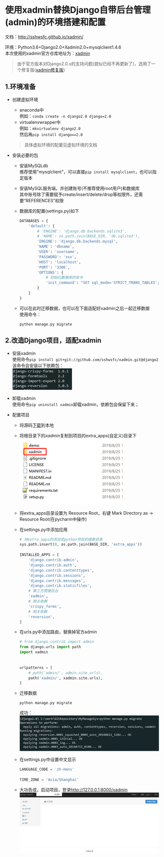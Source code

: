 <!--
 * @Author: 李逍遥
 * @Date: 2019-12-16 16:55:25
 * @LastEditTime: 2021-03-09 06:15:48
 * @LastEditors: 李逍遥
 * @Description: In User Settings Edit
 * @FilePath: \study_note\django\使用xadmin作为后台.md
 -->

# 使用xadmin替换Django自带后台管理(admin)的环境搭建和配置 #

文档：<http://sshwsfc.github.io/xadmin/>

环境：Python3.6+Django2.0+Xadmin2.0+mysqlclient1.4.6  
本次使用的xadmin官方仓库地址为：[xadmin](https://github.com/sshwsfc/xadmin)
>由于官方版本对Django2.0.x的支持问题(貌似已经不再更新了)，选用了一个修复版([xadmin修复版](https://github.com/vip68/xadmin_bugfix))  

## 1.环境准备 ##

- 创建虚拟环境
  - anaconda中  
    例如：`conda create -n django2.0 django=2.0`
  - virtualenvwrapper中  
    例如：`mkvirtualenv django2.0`  
    然后再`pip install django==2.0`

  >具体虚拟环境的配置见虚拟环境的文档

- 安装必要的包
  - 安装MySQLdb  
    推荐使用"mysqlclient"，可以直接`pip install mysqlclient`，也可以指定版本  
  - 安装MySQL服务端，并创建账号(不推荐使用root用户)和数据库  
    其中账号除了需要赋予create/insert/delete/drop等权限外，还需要“REFERENCES”权限  
  - 数据库的配置(settings.py)如下  

    ```python
    DATABASES = {
        'default': {
            # 'ENGINE': 'django.db.backends.sqlite3',
            # 'NAME': os.path.join(BASE_DIR, 'db.sqlite3'),
            'ENGINE': 'django.db.backends.mysql',
            'NAME': 'dbname',
            'USER': 'username',
            'PASSWORD': 'xxx',
            'HOST': 'localhost',
            'PORT': '3306',
            'OPTIONS': {
                # 初始化数据库的命令
                'init_command': "SET sql_mode='STRICT_TRANS_TABLES';"
            }
        }
    }
    ```

  - 可以在此时迁移数据，也可以在下面适配好xadmin之后一起迁移数据  
    使用命令：  

    ```linux
    python manage.py migrate
    ```

## 2.改造Django项目，适配xadmin ##

- 安装xadmin  
  使用命令`pip install git+git://github.com/sshwsfc/xadmin.git@django2`  
  该命令会安装以下依赖包：  
  ![依赖包](images/pg1.png)

- 卸载xadmin  
  使用命令`pip uninstall xadmin`卸载xadmin，依赖包会保留下来；

- 配置项目
  - 将源码[下载](https://github.com/vip68/xadmin_bugfix)到本地
  - 将根目录下的*xadmin*复制到项目的extra_apps(自定义)目录下  
    ![xadmin](images/xadminDir.png)
  - 将extra_apps目录设置为 Resource Root，右键 Mark Directory as -> Resource Root(在pycharm中操作)
  - 在settings.py中添加应用

    ```python
    # 将extra_apps的添加至python项目的搜索目录
    sys.path.insert(0, os.path.join(BASE_DIR, 'extra_apps'))

    INSTALLED_APPS = [
        'django.contrib.admin',
        'django.contrib.auth',
        'django.contrib.contenttypes',
        'django.contrib.sessions',
        'django.contrib.messages',
        'django.contrib.staticfiles',
        # 第三方管理后台
        'xadmin',
        # 相关依赖
        'crispy_forms',
        # 相关依赖
        'reversion',
    ]
    ```

  - 在urls.py中添加路由，替换掉官方admin  

    ```python
    # from django.contrib import admin
    from django.urls import path
    import xadmin


    urlpatterns = [
        # path('admin/', admin.site.urls),
        path('xadmin/', xadmin.site.urls),
    ]
    ```

  - 迁移数据  

    ```linux
    python manage.py migrate
    ```

    成功：  
    ![成功](images/suc.png)

  - 在settings.py中设置中文显示

    ```python
    LANGUAGE_CODE = 'zh-Hans'

    TIME_ZONE = 'Asia/Shanghai'
    ```

  - 大功告成，启动项目，登录<http://127.0.0.1:8000/xadmin>  
    ![登录](images/login.png)

